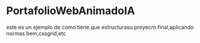 # PortafolioWebAnimadoIA
este es un ejemplo de como tiene que estructurasu proyecro final,aplicando normas bem,cssgrid,etc

